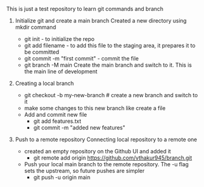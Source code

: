 This is just a test repository to learn git commands and branch
1. Initialize git and create a main branch 
   Created a new directory using mkdir command
    - git init - to initialize the repo
    - git add filename - to add this file to the staging area, it prepares it to be committed
    - git commit -m "first commit" - commit the file
    - git branch -M main Create the main branch and switch to it. This is the main line of development 

2. Creating a local branch
    - git checkout -b my-new-branch # create a new branch and switch to it
    - make some changes to this new branch like create a file
    - Add and commit new file
        - git add features.txt
        - git commit -m "added new features" 

3. Push to a remote repository
    Connecting local repository to a remote one
     - created an empty repository on the Github UI and added it 
        - git remote add origin https://github.com/vthakur945/branch.git
    - Push your local main branch to the remote repository. The -u flag sets the upstream, so future pushes are simpler
        - git push -u origin main
